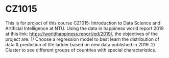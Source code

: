 # CZ1015

This is for project of this course CZ1015: Introduction to Data Science and Artificial Intelligence at NTU. 
Using the data in happiness world report 2019 at this link: https://worldhappiness.report/ed/2019/, the objectives of the project are:
 1/ Choose a regression model to best learn the distribution of data & prediction of life ladder based on new data published in 2019.
 2/ Cluster to see different groups of countries with special characteristics.

 
